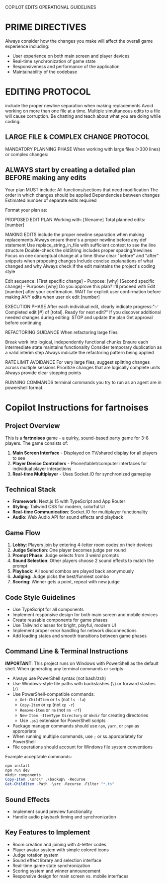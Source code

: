 COPILOT EDITS OPERATIONAL GUIDELINES

# PRIME DIRECTIVES

Always consider how the changes you make will affect the overall game experience including:

- User experience on both main screen and player devices
- Real-time synchronization of game state
- Responsiveness and performance of the application
- Maintainability of the codebase

# EDITING PROTOCOL

include the proper newline separation when making replacements
Avoid working on more than one file at a time.
Multiple simultaneous edits to a file will cause corruption.
Be chatting and teach about what you are doing while coding.

## LARGE FILE & COMPLEX CHANGE PROTOCOL

MANDATORY PLANNING PHASE
When working with large files (>300 lines) or complex changes:

## ALWAYS start by creating a detailed plan BEFORE making any edits

Your plan MUST include:
All functions/sections that need modification
The order in which changes should be applied
Dependencies between changes
Estimated number of separate edits required

Format your plan as:

PROPOSED EDIT PLAN
Working with: [filename]
Total planned edits: [number]

MAKING EDITS
include the proper newline separation when making replacements
Always ensure there's a proper newline before any def statement
Use replace_string_in_file with sufficient context to see the line structure
Double-check the oldString includes proper spacing/newlines
Focus on one conceptual change at a time
Show clear "before" and "after" snippets when proposing changes
Include concise explanations of what changed and why
Always check if the edit maintains the project's coding style

Edit sequence:
[First specific change] - Purpose: [why]
[Second specific change] - Purpose: [why]
Do you approve this plan? I'll proceed with Edit [number] after your confirmation.
WAIT for explicit user confirmation before making ANY edits when user ok edit [number]

EXECUTION PHASE
After each individual edit, clearly indicate progress:"✅ Completed edit [#] of [total]. Ready for next edit?"
If you discover additional needed changes during editing:
STOP and update the plan
Get approval before continuing

REFACTORING GUIDANCE
When refactoring large files:

Break work into logical, independently functional chunks
Ensure each intermediate state maintains functionality
Consider temporary duplication as a valid interim step
Always indicate the refactoring pattern being applied

RATE LIMIT AVOIDANCE
For very large files, suggest splitting changes across multiple sessions
Prioritize changes that are logically complete units
Always provide clear stopping points

RUNNING COMMANDS
terminal commands you try to run as an agent are in powershell format.

# Copilot Instructions for fartnoises

<!-- Use this file to provide workspace-specific custom instructions to Copilot. For more details, visit https://code.visualstudio.com/docs/copilot/copilot-customization#_use-a-githubcopilotinstructionsmd-file -->

## Project Overview

This is a **fartnoises** game - a quirky, sound-based party game for 3-8 players. The game consists of:

1. **Main Screen Interface** - Displayed on TV/shared display for all players to see
2. **Player Device Controllers** - Phone/tablet/computer interfaces for individual player interactions
3. **Real-time Multiplayer** - Uses Socket.IO for synchronized gameplay

## Technical Stack

- **Framework**: Next.js 15 with TypeScript and App Router
- **Styling**: Tailwind CSS for modern, colorful UI
- **Real-time Communication**: Socket.IO for multiplayer functionality
- **Audio**: Web Audio API for sound effects and playback

## Game Flow

1. **Lobby**: Players join by entering 4-letter room codes on their devices
2. **Judge Selection**: One player becomes judge per round
3. **Prompt Phase**: Judge selects from 3 weird prompts
4. **Sound Selection**: Other players choose 2 sound effects to match the prompt
5. **Playback**: All sound combos are played back anonymously
6. **Judging**: Judge picks the best/funniest combo
7. **Scoring**: Winner gets a point, repeat with new judge

## Code Style Guidelines

- Use TypeScript for all components
- Implement responsive design for both main screen and mobile devices
- Create reusable components for game phases
- Use Tailwind classes for bright, playful, modern UI
- Implement proper error handling for network disconnections
- Add loading states and smooth transitions between game phases

## Command Line & Terminal Instructions

**IMPORTANT**: This project runs on Windows with PowerShell as the default shell. When generating any terminal commands or scripts:

- Always use PowerShell syntax (not bash/zsh)
- Use Windows-style file paths with backslashes (`\`) or forward slashes (`/`)
- Use PowerShell-compatible commands:
  - `Get-ChildItem` or `ls` (not `ls -la`)
  - `Copy-Item` or `cp` (not `cp -r`)
  - `Remove-Item` or `rm` (not `rm -rf`)
  - `New-Item -ItemType Directory` or `mkdir` for creating directories
  - Use `.ps1` extension for PowerShell scripts
- Package manager commands should use `npm`, `yarn`, or `pnpm` as appropriate
- When running multiple commands, use `;` or `&&` appropriately for PowerShell
- File operations should account for Windows file system conventions

Example acceptable commands:

```powershell
npm install
npm run dev
mkdir components
Copy-Item .\src\* .\backup\ -Recurse
Get-ChildItem -Path .\src -Recurse -Filter "*.ts"
```

## Sound Effects

- Implement sound preview functionality
- Handle audio playback timing and synchronization

## Key Features to Implement

- Room creation and joining with 4-letter codes
- Player avatar system with simple colored icons
- Judge rotation system
- Sound effect library and selection interface
- Real-time game state synchronization
- Scoring system and winner announcement
- Responsive design for main screen vs. mobile interfaces
